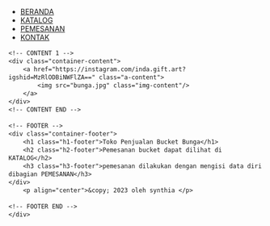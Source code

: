 <html>
<head>
    <title>WEB Perpustakaan </title>
    <link rel="stylesheet" href="syn.css" />
</head>
<body>
    <div class="container">
    <!-- NAVIGATION BAR -->
    <div class="di-navbar">
        <ul class="ul-navbar">
            <li class="li-navbar">
                <a href="#" class="a-navbar">BERANDA</a>
            </li>
            <li class="li-navbar">
                <a href="katalog.html" class="a-navbar">KATALOG</a>
            </li>
            <li class="li-navbar">
               <a href="pesan.php" class="a-navbar">PEMESANAN</a> 
            </li>
            <li class="li-navbar">
               <a href="contact.html" class="a-navbar">KONTAK</a> 
            </li>
        </ul>
    </div>
    <!-- NAVIGATION BAR SELESAI -->

    <!-- CONTENT 1 -->
    <div class="container-content">
        <a href="https://instagram.com/inda.gift.art?igshid=MzRlODBiNWFlZA==" class="a-content">
            <img src="bunga.jpg" class="img-content"/>      
        </a>
    </div>
    <!-- CONTENT END -->

    <!-- FOOTER -->
    <div class="container-footer">
        <h1 class="h1-footer">Toko Penjualan Bucket Bunga</h1>
        <h2 class="h2-footer">Pemesanan bucket dapat dilihat di KATALOG</h2>
        <h3 class="h3-footer">pemesanan dilakukan dengan mengisi data diri dibagian PEMESANAN</h3>
    </div>
        <p align="center">&copy; 2023 oleh synthia </p>

    <!-- FOOTER END -->
    </div>
</body>
</html>  
